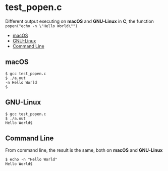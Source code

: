 # test_popen.c

Different output executing on **macOS** and **GNU-Linux** in **C**, the function `popen("echo -n \"Hello World\"")`
* [macOS](#macOS)
* [GNU-Linux](#gnu-linux)
* [Command Line](#command-line)

## macOS

```
$ gcc test_popen.c
$ ./a.out
-n Hello World
$
```
## GNU-Linux

```
$ gcc test_popen.c
$ ./a.out
Hello World$
```
## Command Line

From command line, the result is the same, both on **macOS** and **GNU-Linux**
```
$ echo -n "Hello World"
Hello World$
```
